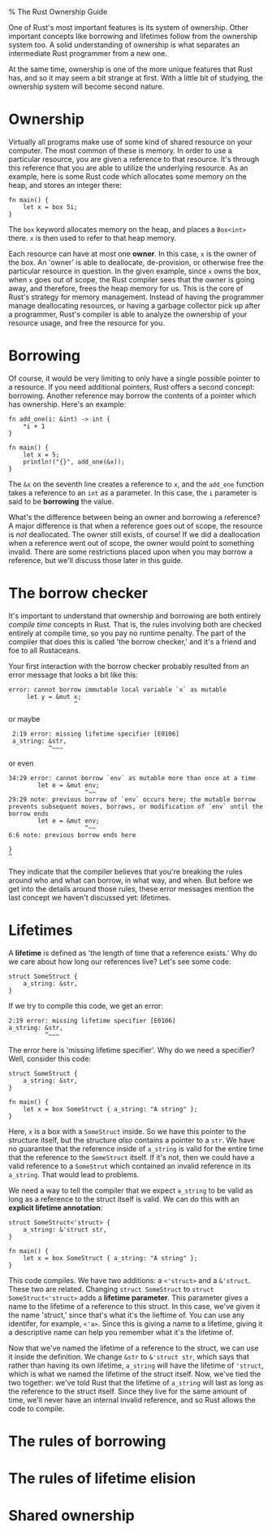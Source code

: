 % The Rust Ownership Guide

One of Rust's most important features is its system of ownership. Other
important concepts like borrowing and lifetimes follow from the ownership
system too. A solid understanding of ownership is what separates an
intermediate Rust programmer from a new one.

At the same time, ownership is one of the more unique features that Rust has,
and so it may seem a bit strange at first. With a little bit of studying, the
ownership system will become second nature.

# Ownership

Virtually all programs make use of some kind of shared resource on your
computer. The most common of these is memory. In order to use a particular
resource, you are given a reference to that resource. It's through this
reference that you are able to utilize the underlying resource. As an example,
here is some Rust code which allocates some memory on the heap, and stores
an integer there:

```{rust}
fn main() {
    let x = box 5i;
}
```

The `box` keyword allocates memory on the heap, and places a `Box<int>` there.
`x` is then used to refer to that heap memory.

Each resource can have at most one **owner**. In this case, `x` is the owner of
the box. An 'owner' is able to deallocate, de-provision, or otherwise free the
particular resource in question. In the given example, since `x` owns the box,
when `x` goes out of scope, the Rust compiler sees that the owner is going
away, and therefore, frees the heap memory for us. This is the core of Rust's
strategy for memory management. Instead of having the programmer manage
deallocating resources, or having a garbage collector pick up after a
programmer, Rust's compiler is able to analyze the ownership of your resource
usage, and free the resource for you.

# Borrowing

Of course, it would be very limiting to only have a single possible pointer to
a resource. If you need additional pointers, Rust offers a second concept:
borrowing. Another reference may borrow the contents of a pointer which has
ownership. Here's an example:

```{rust}
fn add_one(i: &int) -> int {
    *i + 1
}

fn main() {
    let x = 5;
    println!("{}", add_one(&x));
}
```

The `&x` on the seventh line creates a reference to `x`, and the `add_one`
function takes a reference to an `int` as a parameter. In this case, the `i`
parameter is said to be **borrowing** the value.

What's the difference between being an owner and borrowing a reference? A major
difference is that when a reference goes out of scope, the resource is _not_
deallocated. The owner still exists, of course! If we did a deallocation when a
reference went out of scope, the owner would point to something invalid. There
are some restrictions placed upon when you may borrow a reference, but we'll
discuss those later in this guide.

# The borrow checker

It's important to understand that ownership and borrowing are both entirely
_compile time_ concepts in Rust. That is, the rules involving both are checked
entirely at compile time, so you pay no runtime penalty. The part of the
compiler that does this is called 'the borrow checker,' and it's a friend and
foe to all Rustaceans.

Your first interaction with the borrow checker probably resulted from an
error message that looks a bit like this:

```{rust}
error: cannot borrow immutable local variable `x` as mutable
     let y = &mut x;
                  ^
```

or maybe

```{rust}
 2:19 error: missing lifetime specifier [E0106]
 a_string: &str,
           ^~~~
```

or even

```{rust}
34:29 error: cannot borrow `env` as mutable more than once at a time
        let e = &mut env;
                     ^~~
29:29 note: previous borrow of `env` occurs here; the mutable borrow prevents subsequent moves, borrows, or modification of `env` until the borrow ends
        let e = &mut env;
                     ^~~
6:6 note: previous borrow ends here

}
^
```

They indicate that the compiler believes that you're breaking the rules around
who and what can borrow, in what way, and when. But before we get into the
details around those rules, these error messages mention the last concept we
haven't discussed yet: lifetimes.

# Lifetimes

A **lifetime** is defined as 'the length of time that a reference exists.' Why
do we care about how long our references live?  Let's see some code:

```{rust}
struct SomeStruct {
    a_string: &str,
}
```

If we try to compile this code, we get an error:

```{ignore,notrust}
2:19 error: missing lifetime specifier [E0106]
a_string: &str,
          ^~~~
```

The error here is 'missing lifetime specifier'. Why do we need a specifier?
Well, consider this code:

```{rust,ignore}
struct SomeStruct {
    a_string: &str,
}

fn main() {
    let x = box SomeStruct { a_string: "A string" };
}
```

Here, `x` is a box with a `SomeStruct` inside. So we have this pointer to the
structure itself, but the structure _also_ contains a pointer to a `str`.  We
have no guarantee that the reference inside of `a_string` is valid for the
entire time that the reference to the `SomeStruct` itself. If it's not, then we
could have a valid reference to a `SomeStrut` which contained an invalid
reference in its `a_string`. That would lead to problems.

We need a way to tell the compiler that we expect `a_string` to be valid
as long as a reference to the struct itself is valid. We can do this with an
**explicit lifetime annotation**:

```{rust}
struct SomeStruct<'struct> {
    a_string: &'struct str,
}

fn main() {
    let x = box SomeStruct { a_string: "A string" };
}
```

This code compiles. We have two additions: a `<'struct>` and a `&'struct`.
These two are related. Changing `struct SomeStruct` to `struct
SomeStruct<'struct>` adds a **lifetime parameter**.  This parameter gives a
name to the lifetime of a reference to this struct. In this case, we've given
it the name 'struct,' since that's what it's the lieftime of. You can use any
identifer, for example, `<'a>`.  Since this is giving a name to a lifetime,
giving it a descriptive name can help you remember what it's the lifetime of.

Now that we've named the lifetime of a reference to the struct, we can use it
inside the definition. We change `&str` to `&'struct str`, which says that
rather than having its own lifetime, `a_string` will have the lifetime of
`'struct`, which is what we named the lifetime of the struct itself. Now,
we've tied the two together: we've told Rust that the lifetime of `a_string`
will last as long as the reference to the struct itself. Since they live for
the same amount of time, we'll never have an internal invalid reference, and so
Rust allows the code to compile.

# The rules of borrowing

# The rules of lifetime elision

# Shared ownership






















